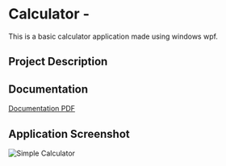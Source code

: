 
# Calculator - 

This is a basic calculator application made using windows wpf. 

## Project Description

## Documentation
[Documentation PDF](https://github.com/aaronharrell12/Calculator2/blob/Aaron/Programmer_Documentation.docx.pdf)


## Application Screenshot

![Simple Calculator](https://user-images.githubusercontent.com/18093319/109456818-3d8a9800-7a1f-11eb-9743-67a799a03a3e.png)



